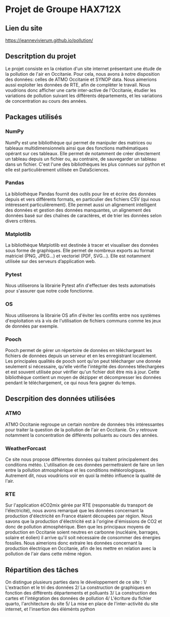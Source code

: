 # Projet de Groupe HAX712X

## Lien du site
https://jeannevivierum.github.io/pollution/

## Descritption du projet
Le projet consiste en la création d'un site internet présentant une étude de la pollution de l'air en Occitanie. Pour cela, nous avons à notre disposition des données: celles de ATMO Occitanie et SYNOP data. Nous aimerions aussi exploiter les données de RTE, afin de complèter le travail.
Nous voudrions donc afficher une carte inter-active de l'Occitanie, étudier les variations de pollution suivant les différents départements, et les variations de concentration au cours des années.

## Packages utilisés

### NumPy
NumPy est une bibliothèque qui permet de manipuler des matrices ou tableaux multidimensionnels ainsi que des fonctions mathématiques opérant sur ces tableaux. Elle permet de notamment de créer directement un tableau depuis un fichier ou, au contraire, de sauvegarder un tableau dans un fichier. C'est l'une des bibliothèques les plus connues sur python et elle est particulièrement utilisée en DataSciences.

### Pandas
La bibliothèque Pandas fournit des outils pour lire et écrire des données depuis et vers différents formats, en particulier des fichiers CSV (qui nous intéressent particulièrement). Elle permet aussi un alignement intelligent des données et gestion des données manquantes, un alignement des données basé sur des chaînes de caractères, et de trier les données selon divers critères.

### Matplotlib
La bibliothèque Matplotlib est destinée à tracer et visualiser des données sous forme de graphiques. Elle permet de nombreux exports au format matriciel (PNG, JPEG...) et vectoriel (PDF, SVG...). Elle est notamment utilisée sur des serveurs d’application web.

### Pytest
Nous utiliserons la librairie Pytest afin d'effectuer des tests automatisés pour s'assurer que notre code fonctionne.

### OS
Nous utiliserons la librairie OS afin d'éviter les conflits entre nos systèmes d'exploitation vis à vis de l'utilisation de fichiers communs comme les jeux de données par exemple.

### Pooch
Pooch permet de gérer un répertoire de données en téléchargeant les fichiers de données depuis un serveur et en les enregistrant localement. Les principales qualités de pooch sont qu'on peut télécharger une donnée seulement si nécessaire, qu'elle vérifie l'intégrité des données télechargées et est souvent utilisée pour vérifier qu'un fichier doit être mis à jour. Cette bibliothèque contient un moyen de dézipper et décompresser les données pendant le téléchargement, ce qui nous fera gagner du temps.

## Descrpition des données utilisées

### ATMO 
ATMO Occitanie regroupe un certain nombre de données très intéressantes pour traiter la question de la pollution de l'air en Occitanie. On y retrouve notamment la concentration de différents polluants au cours des années. 

### WeatherForcast
Ce site nous propose différentes données qui traitent principalement des conditions météo. 
L'utilisation de ces données permettraient de faire un lien entre la pollution atmosphérique et les conditions météorologiques. Autrement dit, nous voudrions voir en quoi la météo influence la qualité de l'air.

### RTE 
Sur l'application éCO2mix gérée par RTE (responsable du transport de l'électricité), nous avons remarqué que les données concernant la production d'électricité en France étaient découpées par région. Nous savons que la production d'électricité est à l'origine d'émissions de CO2 et donc de pollution atmosphérique. Bien que les principaux moyens de production en Occitanie soient neutres en carbonne (nucléaire, barrages, solaire et éolien) il arrive qu'il soit nécessaire de consommer des énergies fossiles. Nous aimerions donc extraire les données concernant la production électrique en Occitanie, afin de les mettre en relation avec la pollution de l'air dans cette même région.

## Répartition des tâches
On distingue plusieurs parties dans le développement de ce site :
    1/ L'extraction et le tri des données
    2/ La construction de graphiques en fonction des différents départements et polluants
    3/ La construction des cartes et l'intégration des données de pollution
    4/ L'écriture du fichier quarto, l'architecture du site
    5/ La mise en place de l'inter-activité du site internet, et l'insertion des éléménts python